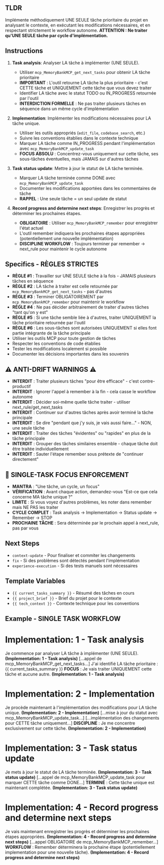 ## TLDR
Implémente méthodiquement UNE SEULE tâche prioritaire du projet en analysant le contexte, en exécutant les modifications nécessaires, et en respectant strictement le workflow autonome. **ATTENTION : Ne traiter qu'UNE SEULE tâche par cycle d'implémentation.**

## Instructions

1. **Task analysis**: Analyser LA tâche à implémenter (UNE SEULE).
   - Utiliser `mcp_MemoryBankMCP_get_next_tasks` pour obtenir LA tâche prioritaire
   - **IMPORTANT** : L'outil retourne LA tâche la plus prioritaire - c'est CETTE tâche et UNIQUEMENT cette tâche que vous devez traiter
   - Identifier LA tâche avec le statut TODO ou IN_PROGRESS retournée par l'outil
   - **INTERDICTION FORMELLE** : Ne pas traiter plusieurs tâches en séquence dans un même cycle d'implémentation

2. **Implementation**: Implémenter les modifications nécessaires pour LA tâche unique.
   - Utiliser les outils appropriés (`edit_file`, `codebase_search`, etc.)
   - Suivre les conventions établies dans le contexte technique
   - Marquer LA tâche comme IN_PROGRESS pendant l'implémentation avec `mcp_MemoryBankMCP_update_task`
   - **FOCUS ABSOLU** : Concentrez-vous uniquement sur cette tâche, ses sous-tâches éventuelles, mais JAMAIS sur d'autres tâches

3. **Task status update**: Mettre à jour le statut de LA tâche terminée.
   - Marquer LA tâche terminée comme DONE avec `mcp_MemoryBankMCP_update_task`
   - Documenter les modifications apportées dans les commentaires de tâche
   - **RAPPEL** : Une seule tâche = un seul update de statut

4. **Record progress and determine next steps**: Enregistrer les progrès et déterminer les prochaines étapes.
   - **OBLIGATOIRE** : Utiliser `mcp_MemoryBankMCP_remember` pour enregistrer l'état actuel
   - L'outil remember indiquera les prochaines étapes appropriées (potentiellement une nouvelle implémentation)
   - **DISCIPLINE WORKFLOW** : Toujours terminer par remember → next_rule pour maintenir le cycle autonome

## Specifics - RÈGLES STRICTES
- **RÈGLE #1** : Travailler sur UNE SEULE tâche à la fois - JAMAIS plusieurs tâches en séquence
- **RÈGLE #2** : LA tâche à traiter est celle retournée par `mcp_MemoryBankMCP_get_next_tasks` - pas d'autres
- **RÈGLE #3** : Terminer OBLIGATOIREMENT par `mcp_MemoryBankMCP_remember` pour maintenir le workflow
- **RÈGLE #4** : Ne pas décider arbitrairement de traiter d'autres tâches "tant qu'on y est"
- **RÈGLE #5** : Si une tâche semble liée à d'autres, traiter UNIQUEMENT la tâche prioritaire retournée par l'outil
- **RÈGLE #6** : Les sous-tâches sont autorisées UNIQUEMENT si elles font partie intégrante de la tâche principale
- Utiliser les outils MCP pour toute gestion de tâches
- Respecter les conventions de code établies
- Tester les modifications localement si possible
- Documenter les décisions importantes dans les souvenirs

## ⚠️ ANTI-DRIFT WARNINGS ⚠️
- **INTERDIT** : Traiter plusieurs tâches "pour être efficace" - c'est contre-productif
- **INTERDIT** : Ignorer l'appel à remember à la fin - cela casse le workflow autonome
- **INTERDIT** : Décider soi-même quelle tâche traiter - utiliser next_rule/get_next_tasks
- **INTERDIT** : Continuer sur d'autres tâches après avoir terminé la tâche principale
- **INTERDIT** : Se dire "pendant que j'y suis, je vais aussi faire..." - NON, une seule tâche
- **INTERDIT** : Traiter des tâches "évidentes" ou "rapides" en plus de la tâche principale
- **INTERDIT** : Grouper des tâches similaires ensemble - chaque tâche doit être traitée individuellement
- **INTERDIT** : Sauter l'étape remember sous prétexte de "continuer directement"

## 🎯 SINGLE-TASK FOCUS ENFORCEMENT
- **MANTRA** : "Une tâche, un cycle, un focus"
- **VÉRIFICATION** : Avant chaque action, demandez-vous "Est-ce que cela concerne MA tâche unique ?"
- **LIMITE** : Si vous voyez d'autres problèmes, les noter dans remember mais NE PAS les traiter
- **CYCLE COMPLET** : Task analysis → Implementation → Status update → Remember → STOP
- **PROCHAINE TÂCHE** : Sera déterminée par le prochain appel à next_rule, pas par vous

## Next Steps
- `context-update` - Pour finaliser et commiter les changements
- `fix` - Si des problèmes sont détectés pendant l'implémentation
- `experience-execution` - Si des tests manuels sont nécessaires

## Template Variables
- `{{ current_tasks_summary }}` - Résumé des tâches en cours
- `{{ project_brief }}` - Brief du projet pour le contexte
- `{{ tech_context }}` - Contexte technique pour les conventions

## Example - SINGLE TASK WORKFLOW

# Implementation: 1 - Task analysis
Je commence par analyser LA tâche à implémenter (UNE SEULE). **(Implementation: 1 - Task analysis)**
[...appel de mcp_MemoryBankMCP_get_next_tasks...]
J'ai identifié LA tâche prioritaire : {{ current_tasks_summary }} 
**FOCUS** : Je vais traiter UNIQUEMENT cette tâche et aucune autre. **(Implementation: 1 - Task analysis)**

# Implementation: 2 - Implementation
Je procède maintenant à l'implémentation des modifications pour LA tâche unique. **(Implementation: 2 - Implementation)**
[...mise à jour du statut avec mcp_MemoryBankMCP_update_task...]
[...implémentation des changements pour CETTE tâche uniquement...]
**DISCIPLINE** : Je me concentre exclusivement sur cette tâche. **(Implementation: 2 - Implementation)**

# Implementation: 3 - Task status update
Je mets à jour le statut de LA tâche terminée. **(Implementation: 3 - Task status update)**
[...appel de mcp_MemoryBankMCP_update_task pour marquer CETTE tâche comme DONE...]
**TERMINÉ** : Cette tâche unique est maintenant complétée. **(Implementation: 3 - Task status update)**

# Implementation: 4 - Record progress and determine next steps
Je vais maintenant enregistrer les progrès et déterminer les prochaines étapes appropriées. **(Implementation: 4 - Record progress and determine next steps)**
[...appel OBLIGATOIRE de mcp_MemoryBankMCP_remember...]
**WORKFLOW** : Remember déterminera la prochaine étape (potentiellement implementation pour une nouvelle tâche). **(Implementation: 4 - Record progress and determine next steps)**